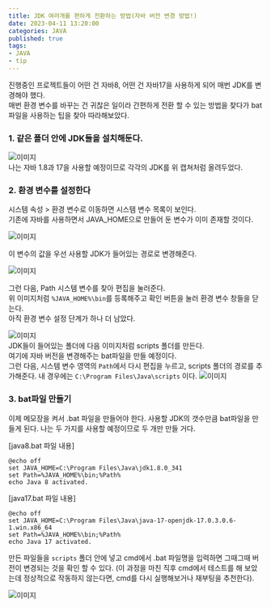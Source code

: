 ```yaml
---
title: JDK 여러개를 편하게 전환하는 방법(자바 버전 변경 방법!)
date: 2023-04-11 13:20:00
categories: JAVA   
published: true 
tags:
- JAVA 
- tip    
---
```


진행중인 프로젝트들이 어떤 건 자바8, 어떤 건 자바17을 사용하게 되어 매번 JDK를 변경해야 했다.  
매번 환경 변수를 바꾸는 건 귀찮은 일이라 간편하게 전환 할 수 있는 방법을 찾다가 bat파일을 사용하는 팁을 찾아  따라해보았다. 

### 1. 같은 폴더 안에 JDK들을 설치해둔다.  
![이미지](https://i.imgur.com/6wzL8gY.png)  
나는 자바 1.8과 17을 사용할 예정이므로 각각의 JDK를 위 캡쳐처럼 올려두었다.  

### 2. 환경 변수를 설정한다 
시스템 속성 > 환경 변수로 이동하면 시스템 변수 목록이 보인다.  
기존에 자바를 사용하면서 JAVA_HOME으로 만들어 둔 변수가 이미 존재할 것이다.  

![이미지](https://i.imgur.com/rB3E98w.png)  

이 변수의 값을 우선 사용할 JDK가 들어있는 경로로 변경해준다. 

![이미지](https://i.imgur.com/Wyds0IO.png)  

그런 다음, Path 시스템 변수를 찾아 편집을 눌러준다.  
위 이미지처럼 `%JAVA_HOME%\bin`를 등록해주고 확인 버튼을 눌러 환경 변수 창들을 닫는다.  
아직 환경 변수 설정 단계가 하나 더 남았다.  

![이미지](https://i.imgur.com/bYEJSDw.png)  
JDK들이 들어있는 폴더에 다음 이미지처럼 scripts 폴더를 만든다.  
여기에 자바 버전을 변경해주는 bat파일을 만들 예정이다.  
그런 다음, 시스템 변수 영역의 `Path`에서 다시 편집을 누르고, scripts 폴더의 경로를 추가해준다. 내 경우에는 `C:\Program Files\Java\scripts` 이다. 
![이미지](https://i.imgur.com/U1skwUn.png)  


### 3. bat파일 만들기   
이제 메모장을 켜서 .bat 파일을 만들어야 한다. 사용할 JDK의 갯수만큼 bat파일을 만들게 된다. 나는 두 가지를 사용할 예정이므로 두 개만 만들 거다.  

[java8.bat 파일 내용]
``` 
@echo off
set JAVA_HOME=C:\Program Files\Java\jdk1.8.0_341
set Path=%JAVA_HOME%\bin;%Path%
echo Java 8 activated.
``` 

[java17.bat 파일 내용]
``` 
@echo off
set JAVA_HOME=C:\Program Files\Java\java-17-openjdk-17.0.3.0.6-1.win.x86_64
set Path=%JAVA_HOME%\bin;%Path%
echo Java 17 activated.
``` 

만든 파일들을 `scripts` 폴더 안에 넣고 cmd에서 .bat 파일명을 입력하면 그때그때 버전이 변경되는 것을 확인 할 수 있다. (이 과정을 마친 직후 cmd에서 테스트를 해 보았는데 정상적으로 작동하지 않는다면, cmd를 다시 실행해보거나 재부팅을 추천한다).  

![이미지](https://i.imgur.com/LiIolIF.png)  